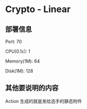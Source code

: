 # Crypto - Linear

## 部署信息

Port: 70

CPU(0.1c): 1

Memory(1M): 64

Disk(1M): 128

## 其他要说明的内容

Action 生成的就是发给选手的静态附件
